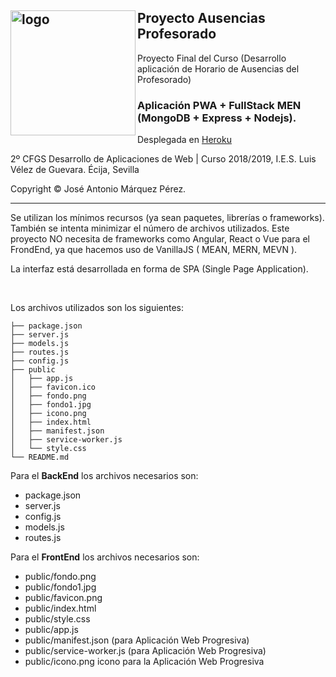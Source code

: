 <h2><img align="left" src="https://pbs.twimg.com/profile_images/3658661792/5c71b7b6ab15cbd10bb8f3fb0afd20fd_400x400.jpeg" alt="logo" width="200" height="200"/>Proyecto Ausencias Profesorado</h2>
Proyecto Final del Curso (Desarrollo aplicación de Horario de Ausencias del Profesorado)
<h3>Aplicación PWA + FullStack MEN (MongoDB + Express + Nodejs).</h3>
<p>Desplegada en <a href="https://herokuapp.com/">Heroku</a></p>
<p>2º CFGS Desarrollo de Aplicaciones de Web | Curso 2018/2019, I.E.S. Luis Vélez de Guevara. Écija, Sevilla</p>

<p>Copyright &copy; José Antonio Márquez Pérez.</p>
<hr/>
<p>Se utilizan los mínimos recursos (ya sean paquetes, librerías o frameworks). También se intenta minimizar el número de archivos utilizados. Este proyecto NO necesita de frameworks como Angular, React o Vue para el FrondEnd, ya que hacemos uso de VanillaJS ( MEAN, MERN, MEVN ).</p>
<p>La interfaz está desarrollada en forma de SPA (Single Page Application).</p>
<br>
<p>Los archivos utilizados son los siguientes:</p>

```
├── package.json
├── server.js
├── models.js
├── routes.js
├── config.js
├── public
│   ├── app.js
│   ├── favicon.ico
│   ├── fondo.png
│   ├── fondo1.jpg
│   ├── icono.png
│   ├── index.html
│   ├── manifest.json
│   ├── service-worker.js
│   └── style.css
└── README.md
```


Para el **BackEnd** los archivos necesarios son:

- package.json
- server.js
- config.js
- models.js
- routes.js

Para el **FrontEnd** los archivos necesarios son:

- public/fondo.png
- public/fondo1.jpg
- public/favicon.png
- public/index.html
- public/style.css
- public/app.js
- public/manifest.json    (para Aplicación Web Progresiva) 
- public/service-worker.js    (para Aplicación Web Progresiva) 
- public/icono.png   icono para la Aplicación Web Progresiva 

